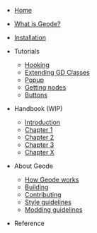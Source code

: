 
 * [Home](/)
 * [What is Geode?](/docs/info/whatisgeode.md)
 * [Installation](/docs/info/installation.md)

 * Tutorials
 
   * [Hooking](/docs/tutorials/modify.md)
   * [Extending GD Classes](/docs/tutorials/fields.md)
   * [Popup](/docs/tutorials/popup.md)
   * [Getting nodes](/docs/tutorials/nodetree.md)
   * [Buttons](/docs/tutorials/buttons.md)

 * Handbook (WIP)

   * [Introduction](/docs/handbook/chap0.md)
   * [Chapter 1](/docs/handbook/chap1.md)
   * [Chapter 2](/docs/handbook/chap2.md)
   * [Chapter 3](/docs/handbook/chap3.md)
   * [Chapter X](/docs/handbook/chapasm.md)

 * About Geode

   * [How Geode works](/docs/source/howitworks.md)
   * [Building](/docs/source/building.md)
   * [Contributing](/docs/source/contributing.md)
   * [Style guidelines](/docs/source/styling.md)
   * [Modding guidelines](/docs/source/guidelines.md)

 * Reference
